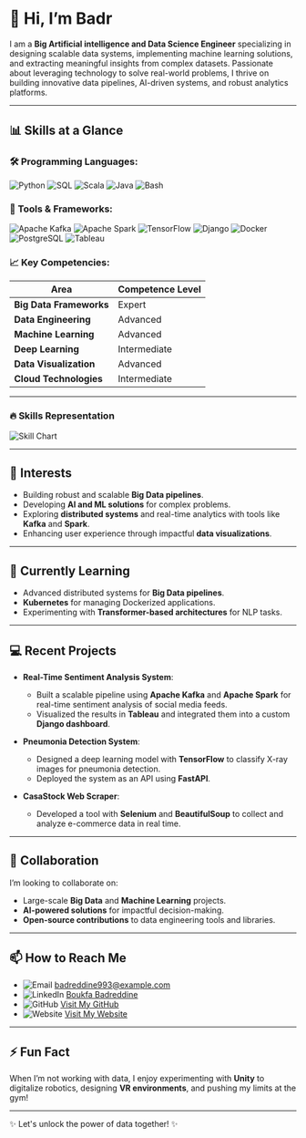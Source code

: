 # 👋 Hi, I’m Badr

I am a **Big Artificial intelligence  and Data Science Engineer** specializing in designing scalable data systems, implementing machine learning solutions, and extracting meaningful insights from complex datasets. Passionate about leveraging technology to solve real-world problems, I thrive on building innovative data pipelines, AI-driven systems, and robust analytics platforms.

---

## 📊 Skills at a Glance

### 🛠 Programming Languages:
![Python](https://img.shields.io/badge/-Python-3776AB?logo=python&logoColor=white&style=flat)
![SQL](https://img.shields.io/badge/-SQL-003B57?logo=postgresql&logoColor=white&style=flat)
![Scala](https://img.shields.io/badge/-Scala-DC322F?logo=scala&logoColor=white&style=flat)
![Java](https://img.shields.io/badge/-Java-007396?logo=java&logoColor=white&style=flat)
![Bash](https://img.shields.io/badge/-Bash-4EAA25?logo=gnu-bash&logoColor=white&style=flat)

### 🌟 Tools & Frameworks:
![Apache Kafka](https://img.shields.io/badge/-Apache%20Kafka-231F20?logo=apachekafka&logoColor=white&style=flat)
![Apache Spark](https://img.shields.io/badge/-Apache%20Spark-E25A1C?logo=apachespark&logoColor=white&style=flat)
![TensorFlow](https://img.shields.io/badge/-TensorFlow-FF6F00?logo=tensorflow&logoColor=white&style=flat)
![Django](https://img.shields.io/badge/-Django-092E20?logo=django&logoColor=white&style=flat)
![Docker](https://img.shields.io/badge/-Docker-2496ED?logo=docker&logoColor=white&style=flat)
![PostgreSQL](https://img.shields.io/badge/-PostgreSQL-336791?logo=postgresql&logoColor=white&style=flat)
![Tableau](https://img.shields.io/badge/-Tableau-E97627?logo=tableau&logoColor=white&style=flat)

### 📈 Key Competencies:
| Area                     | Competence Level |
|--------------------------|------------------|
| **Big Data Frameworks**  | Expert          |
| **Data Engineering**     | Advanced        |
| **Machine Learning**     | Advanced        |
| **Deep Learning**        | Intermediate    |
| **Data Visualization**   | Advanced        |
| **Cloud Technologies**   | Intermediate    |

---

### 🔥 Skills Representation

![Skill Chart]()


---

## 👀 Interests

- Building robust and scalable **Big Data pipelines**.
- Developing **AI and ML solutions** for complex problems.
- Exploring **distributed systems** and real-time analytics with tools like **Kafka** and **Spark**.
- Enhancing user experience through impactful **data visualizations**.

---

## 🌱 Currently Learning

- Advanced distributed systems for **Big Data pipelines**.
- **Kubernetes** for managing Dockerized applications.
- Experimenting with **Transformer-based architectures** for NLP tasks.

---

## 💻 Recent Projects

- **Real-Time Sentiment Analysis System**:
   - Built a scalable pipeline using **Apache Kafka** and **Apache Spark** for real-time sentiment analysis of social media feeds.
   - Visualized the results in **Tableau** and integrated them into a custom **Django dashboard**.
  
- **Pneumonia Detection System**:
   - Designed a deep learning model with **TensorFlow** to classify X-ray images for pneumonia detection.
   - Deployed the system as an API using **FastAPI**.

- **CasaStock Web Scraper**:
   - Developed a tool with **Selenium** and **BeautifulSoup** to collect and analyze e-commerce data in real time.

---

## 💞️ Collaboration

I’m looking to collaborate on:
- Large-scale **Big Data** and **Machine Learning** projects.
- **AI-powered solutions** for impactful decision-making.
- **Open-source contributions** to data engineering tools and libraries.

---

## 📫 How to Reach Me

- ![Email](https://img.shields.io/badge/Email-D14836?logo=gmail&logoColor=white&style=flat-square) [badreddine993@example.com](mailto:badreddine993@example.com)
- ![LinkedIn](https://img.shields.io/badge/LinkedIn-0077B5?logo=linkedin&logoColor=white&style=flat-square) [Boukfa Badreddine](https://www.linkedin.com/in/badreddine993/)
- ![GitHub](https://img.shields.io/badge/GitHub-181717?logo=github&logoColor=white&style=flat-square) [Visit My GitHub](https://github.com/Badreddine993)
- ![Website](https://img.shields.io/badge/Website-4285F4?logo=googlechrome&logoColor=white&style=flat-square) [Visit My Website](https://badrvlog.pythonanywhere.com)


---

## ⚡ Fun Fact

When I’m not working with data, I enjoy experimenting with **Unity** to digitalize robotics, designing **VR environments**, and pushing my limits at the gym!

---

✨ Let's unlock the power of data together! ✨
